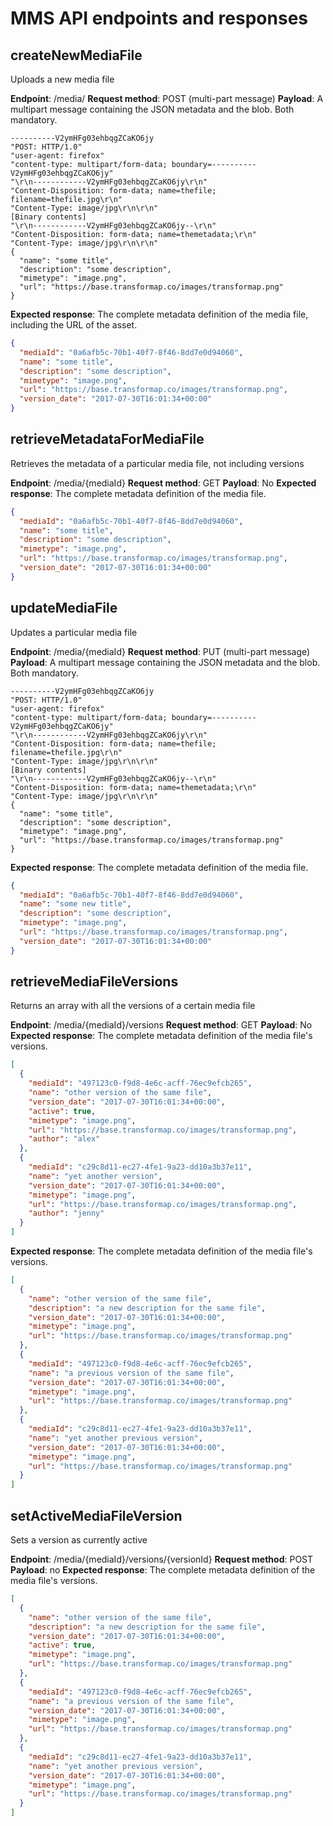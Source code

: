 # MMS API endpoints and responses

## createNewMediaFile

Uploads a new media file

**Endpoint**: /media/
**Request method**: POST (multi-part message)
**Payload**: A multipart message containing the JSON metadata and the blob. Both mandatory.

```
----------V2ymHFg03ehbqgZCaKO6jy
"POST: HTTP/1.0"
"user-agent: firefox"
"content-type: multipart/form-data; boundary=----------V2ymHFg03ehbqgZCaKO6jy"
"\r\n------------V2ymHFg03ehbqgZCaKO6jy\r\n"
"Content-Disposition: form-data; name=thefile; filename=thefile.jpg\r\n"
"Content-Type: image/jpg\r\n\r\n"
[Binary contents]
"\r\n------------V2ymHFg03ehbqgZCaKO6jy--\r\n"
"Content-Disposition: form-data; name=themetadata;\r\n"
"Content-Type: image/jpg\r\n\r\n"
{  
  "name": "some title",
  "description": "some description",
  "mimetype": "image.png",
  "url": "https://base.transformap.co/images/transformap.png"
}
```

**Expected response**: The complete metadata definition of the media file, including the URL of the asset.

```json
{
  "mediaId": "0a6afb5c-70b1-40f7-8f46-8dd7e0d94060",
  "name": "some title",
  "description": "some description",
  "mimetype": "image.png",
  "url": "https://base.transformap.co/images/transformap.png",
  "version_date": "2017-07-30T16:01:34+00:00"
}
```

## retrieveMetadataForMediaFile

Retrieves the metadata of a particular media file, not including versions

**Endpoint**: /media/{mediaId}
**Request method**: GET
**Payload**: No
**Expected response**: The complete metadata definition of the media file.

```json
{
  "mediaId": "0a6afb5c-70b1-40f7-8f46-8dd7e0d94060",
  "name": "some title",
  "description": "some description",
  "mimetype": "image.png",
  "url": "https://base.transformap.co/images/transformap.png",
  "version_date": "2017-07-30T16:01:34+00:00"
}
```

## updateMediaFile

Updates a particular media file

**Endpoint**: /media/{mediaId}
**Request method**: PUT (multi-part message)
**Payload**: A multipart message containing the JSON metadata and the blob. Both mandatory.

```
----------V2ymHFg03ehbqgZCaKO6jy
"POST: HTTP/1.0"
"user-agent: firefox"
"content-type: multipart/form-data; boundary=----------V2ymHFg03ehbqgZCaKO6jy"
"\r\n------------V2ymHFg03ehbqgZCaKO6jy\r\n"
"Content-Disposition: form-data; name=thefile; filename=thefile.jpg\r\n"
"Content-Type: image/jpg\r\n\r\n"
[Binary contents]
"\r\n------------V2ymHFg03ehbqgZCaKO6jy--\r\n"
"Content-Disposition: form-data; name=themetadata;\r\n"
"Content-Type: image/jpg\r\n\r\n"
{  
  "name": "some title",
  "description": "some description",
  "mimetype": "image.png",
  "url": "https://base.transformap.co/images/transformap.png"
}
```

**Expected response**: The complete metadata definition of the media file.

```json
{
  "mediaId": "0a6afb5c-70b1-40f7-8f46-8dd7e0d94060",
  "name": "some new title",
  "description": "some description",
  "mimetype": "image.png",
  "url": "https://base.transformap.co/images/transformap.png",
  "version_date": "2017-07-30T16:01:34+00:00"
}
```

## retrieveMediaFileVersions

Returns an array with all the versions of a certain media file

**Endpoint**: /media/{mediaId}/versions
**Request method**: GET
**Payload**: No
**Expected response**: The complete metadata definition of the media file's versions.

```json
[
  {
    "mediaId": "497123c0-f9d8-4e6c-acff-76ec9efcb265",
    "name": "other version of the same file",
    "version_date": "2017-07-30T16:01:34+00:00",
    "active": true,
    "mimetype": "image.png",
    "url": "https://base.transformap.co/images/transformap.png",
    "author": "alex"
  },
  {
    "mediaId": "c29c8d11-ec27-4fe1-9a23-dd10a3b37e11",
    "name": "yet another version",
    "version_date": "2017-07-30T16:01:34+00:00",
    "mimetype": "image.png",
    "url": "https://base.transformap.co/images/transformap.png",
    "author": "jenny"
  }
]
```

**Expected response**: The complete metadata definition of the media file's versions.

```json
[
  {
    "name": "other version of the same file",
    "description": "a new description for the same file",
    "version_date": "2017-07-30T16:01:34+00:00",
    "mimetype": "image.png",
    "url": "https://base.transformap.co/images/transformap.png"
  },
  {
    "mediaId": "497123c0-f9d8-4e6c-acff-76ec9efcb265",
    "name": "a previous version of the same file",
    "version_date": "2017-07-30T16:01:34+00:00",
    "mimetype": "image.png",
    "url": "https://base.transformap.co/images/transformap.png"
  },
  {
    "mediaId": "c29c8d11-ec27-4fe1-9a23-dd10a3b37e11",
    "name": "yet another previous version",
    "version_date": "2017-07-30T16:01:34+00:00",
    "mimetype": "image.png",
    "url": "https://base.transformap.co/images/transformap.png"
  }
]
```

## setActiveMediaFileVersion

Sets a version as currently active

**Endpoint**: /media/{mediaId}/versions/{versionId}
**Request method**: POST
**Payload**: no
**Expected response**: The complete metadata definition of the media file's versions.

```json
[
  {
    "name": "other version of the same file",
    "description": "a new description for the same file",
    "version_date": "2017-07-30T16:01:34+00:00",
    "active": true,
    "mimetype": "image.png",
    "url": "https://base.transformap.co/images/transformap.png"
  },
  {
    "mediaId": "497123c0-f9d8-4e6c-acff-76ec9efcb265",
    "name": "a previous version of the same file",
    "version_date": "2017-07-30T16:01:34+00:00",
    "mimetype": "image.png",
    "url": "https://base.transformap.co/images/transformap.png"
  },
  {
    "mediaId": "c29c8d11-ec27-4fe1-9a23-dd10a3b37e11",
    "name": "yet another previous version",
    "version_date": "2017-07-30T16:01:34+00:00",
    "mimetype": "image.png",
    "url": "https://base.transformap.co/images/transformap.png"
  }
]
```
